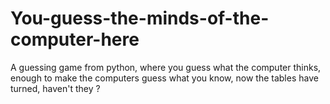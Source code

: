 # You-guess-the-minds-of-the-computer-here
A guessing game from python, where you guess what the computer thinks, enough to make the computers guess what you know, now the tables have turned, haven't they ?
